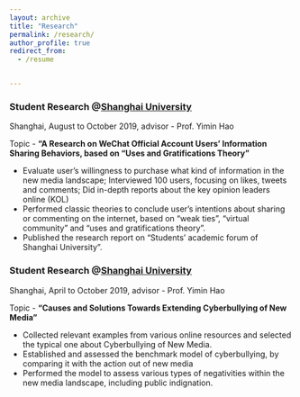 ```yaml
---
layout: archive
title: "Research"
permalink: /research/
author_profile: true
redirect_from:
  - /resume


---
```


### Student Research @[Shanghai University](https://www.shu.edu.cn/)

Shanghai, August to October 2019, advisor - Prof. Yimin Hao

Topic - **“A Research on WeChat Official Account Users’ Information Sharing Behaviors, based on “Uses and Gratifications Theory”** 

- Evaluate user’s willingness to purchase what kind of information in the new media landscape; Interviewed 100 users, focusing on likes, tweets and comments; Did in-depth reports about the key opinion leaders online (KOL) 
- Performed classic theories to conclude user’s intentions about sharing or commenting on the internet, based on “weak ties”, “virtual community” and “uses and gratifications theory”. 
- Published the research report on “Students’ academic forum of Shanghai University”.

### Student Research @[Shanghai University](https://www.shu.edu.cn/)

Shanghai, April to October 2019, advisor - Prof. Yimin Hao

Topic - **“Causes and Solutions Towards Extending Cyberbullying of New Media”** 

- Collected relevant examples from various online resources and selected the typical one about Cyberbullying of New Media. 
- Established and assessed the benchmark model of cyberbullying, by comparing it with the action out of new media
- Performed the model to assess various types of negativities within the new media landscape, including public indignation. 

